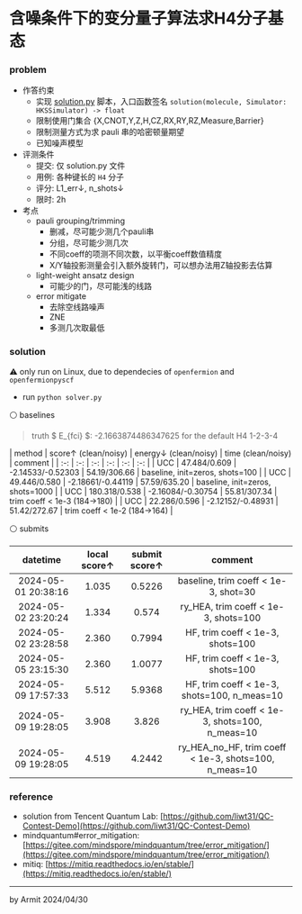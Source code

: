 # 含噪条件下的变分量子算法求H4分子基态

### problem

- 作答约束
  - 实现 [solution.py](solution.py) 脚本，入口函数签名 `solution(molecule, Simulator: HKSSimulator) -> float`
  - 限制使用门集合 {X,CNOT,Y,Z,H,CZ,RX,RY,RZ,Measure,Barrier}
  - 限制测量方式为求 pauli 串的哈密顿量期望
  - 已知噪声模型
- 评测条件
  - 提交: 仅 solution.py 文件
  - 用例: 各种键长的 `H4` 分子
  - 评分: L1_err↓, n_shots↓
  - 限时: 2h
- 考点
  - pauli grouping/trimming
    - 删减，尽可能少测几个pauli串
    - 分组，尽可能少测几次
    - 不同coeff的项测不同次数，以平衡coeff数值精度
    - X/Y轴投影测量会引入额外旋转门，可以想办法用Z轴投影去估算
  - light-weight ansatz design
    - 可能少的门，尽可能浅的线路
  - error mitigate
    - 去除空线路噪声
    - ZNE
    - 多测几次取最低

### solution

⚠ only run on Linux, due to dependecies of `openfermion` and `openfermionpyscf`

- run `python solver.py`

⚪ baselines

> truth $ E_{fci} $: -2.1663874486347625 for the default H4 1-2-3-4

| method | score↑ (clean/noisy) | energy↓ (clean/noisy) | time (clean/noisy) | comment |
| :-: | :-: | :-: | :-: | :-: | :-: |
| UCC |  47.484/0.609 | -2.14533/-0.52303 | 54.19/306.66 | baseline, init=zeros, shots=100 |
| UCC |  49.446/0.580 | -2.18661/-0.44119 | 57.59/635.20 | baseline, init=zeros, shots=1000 |
| UCC | 180.318/0.538 | -2.16084/-0.30754 | 55.81/307.34 | trim coeff < 1e-3 (184->180) |
| UCC |  22.286/0.596 | -2.12152/-0.48931 | 51.42/272.67 | trim coeff < 1e-2 (184->164) |

⚪ submits

| datetime | local score↑ | submit score↑ | comment |
| :-: | :-: | :-: | :-: |
| 2024-05-01 20:38:16 | 1.035 | 0.5226 | baseline, trim coeff < 1e-3, shot=30 |
| 2024-05-02 23:20:24 | 1.334 | 0.574  | ry_HEA, trim coeff < 1e-3, shots=100 |
| 2024-05-02 23:28:58 | 2.360 | 0.7994 | HF, trim coeff < 1e-3, shots=100 |
| 2024-05-05 23:15:30 | 2.360 | 1.0077 | HF, trim coeff < 1e-3, shots=100 |
| 2024-05-09 17:57:33 | 5.512 | 5.9368 | HF, trim coeff < 1e-3, shots=100, n_meas=10 |
| 2024-05-09 19:28:05 | 3.908 | 3.826  | ry_HEA, trim coeff < 1e-3, shots=100, n_meas=10 |
| 2024-05-09 19:28:05 | 4.519 | 4.2442 | ry_HEA_no_HF, trim coeff < 1e-3, shots=100, n_meas=10 |

### reference

- solution from Tencent Quantum Lab: [https://github.com/liwt31/QC-Contest-Demo](https://github.com/liwt31/QC-Contest-Demo)
- mindquantum#error_mitigation: [https://gitee.com/mindspore/mindquantum/tree/error_mitigation/](https://gitee.com/mindspore/mindquantum/tree/error_mitigation/)
- mitiq: [https://mitiq.readthedocs.io/en/stable/](https://mitiq.readthedocs.io/en/stable/)

----
by Armit
2024/04/30
